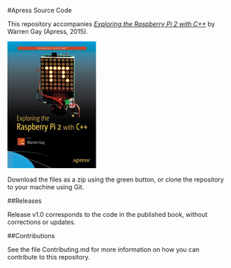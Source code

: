 #Apress Source Code

This repository accompanies [*Exploring the Raspberry Pi 2 with C++*](http://www.apress.com/9781484217382) by Warren Gay (Apress, 2015).

![Cover image](9781484217382.jpg)

Download the files as a zip using the green button, or clone the repository to your machine using Git.

##Releases

Release v1.0 corresponds to the code in the published book, without corrections or updates.

##Contributions

See the file Contributing.md for more information on how you can contribute to this repository.
